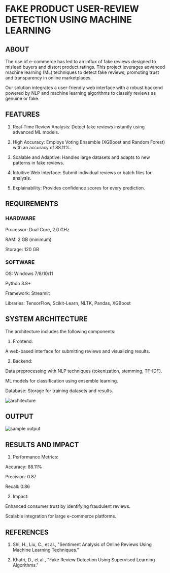 # FAKE PRODUCT USER-REVIEW DETECTION USING MACHINE LEARNING

## ABOUT

The rise of e-commerce has led to an influx of fake reviews designed to mislead buyers and distort product ratings. This project leverages advanced machine learning (ML) techniques to detect fake reviews, promoting trust and transparency in online marketplaces.

Our solution integrates a user-friendly web interface with a robust backend powered by NLP and machine learning algorithms to classify reviews as genuine or fake.

## FEATURES

1. Real-Time Review Analysis: Detect fake reviews instantly using advanced ML models.
   
2. High Accuracy: Employs Voting Ensemble (XGBoost and Random Forest) with an accuracy of 88.11%.
 
3. Scalable and Adaptive: Handles large datasets and adapts to new patterns in fake reviews.
  
4. Intuitive Web Interface: Submit individual reviews or batch files for analysis.
   
5. Explainability: Provides confidence scores for every prediction.

## REQUIREMENTS

### HARDWARE

Processor: Dual Core, 2.0 GHz

RAM: 2 GB (minimum)

Storage: 120 GB

### SOFTWARE

OS: Windows 7/8/10/11

Python 3.8+

Framework: Streamlit

Libraries: TensorFlow, Scikit-Learn, NLTK, Pandas, XGBoost

## SYSTEM ARCHITECTURE

The architecture includes the following components:

1. Frontend:

A web-based interface for submitting reviews and visualizing results.

2.  Backend:

Data preprocessing with NLP techniques (tokenization, stemming, TF-IDF).

ML models for classification using ensemble learning.

Database: Storage for training datasets and results.


![architecture](https://github.com/user-attachments/assets/9ad9bc5a-2ffb-4bde-aea2-9390e194c1fc)

## OUTPUT

![sample output](https://github.com/user-attachments/assets/7aba451d-788b-4aa8-be16-5d918562172c)

## RESULTS AND IMPACT

1. Performance Metrics:

  Accuracy: 88.11%

  Precision: 0.87

  Recall: 0.86

2. Impact:

  Enhanced consumer trust by identifying fraudulent reviews.

  Scalable integration for large e-commerce platforms.

## REFERENCES

1. Shi, H., Liu, C., et al., "Sentiment Analysis of Online Reviews Using Machine Learning Techniques."
   
2. Khatri, D., et al., "Fake Review Detection Using Supervised Learning Algorithms."
